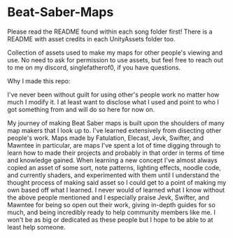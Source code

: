 # Beat-Saber-Maps
Please read the README found within each song folder first! There is a README with asset credits in each UnityAssets folder too.

Collection of assets used to make my maps for other people's viewing and use. No need to ask for permission to use assets, but feel free to reach out to me on my discord, singlefatherof0, if you have questions.


Why I made this repo: 

I've never been without guilt for using other's people work no matter how much I modify it. I at least want to disclose what I used and point to who I got something from and will do so here for now on. 

My journey of making Beat Saber maps is built upon the shoulders of many map makers that I look up to. I've learned extensively from disecting other people's work. Maps made by Fatulation, Elecast, Jevk, Swifter, and Mawntee in particular, are maps I've spent a lot of time digging through to learn how to made their projects and probably in that order in terms of time and knowledge gained. When learning a new concept I've almost always copied an asset of some sort, note patterns, lighting effects, noodle code, and currently shaders, and experimented with them until I understand the thought process of making said asset so I could get to a point of making my own based off what I learned. I never would of learned what I know without the above people mentioned and I especially praise Jevk, Swifter, and Mawntee for being so open out their work, giving in-depth guides for so much, and being incredibly ready to help community members like me. I won't be as big or dedicated as these people but I hope to be able to at least help someone.
